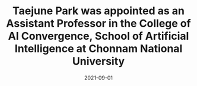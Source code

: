 ---
title: Taejune Park was appointed as an Assistant Professor in the College of AI Convergence, School of Artificial Intelligence at Chonnam National University
date:   2021-09-01
excerpt: >
---